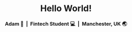 <div align="center">
  <h1> Hello World! 
  </h1>
</div>

<div align="center">
<h3> Adam 🐝 &nbsp;|&nbsp; Fintech Student 💻 &nbsp;|&nbsp; Manchester, UK 🌏</h3> 
</div>
<!--
**9921/9921** is a ✨ _special_ ✨ repository because its `README.md` (this file) appears on your GitHub profile.

Here are some ideas to get you started:

- 🔭 I’m currently working on ...
- 🌱 I’m currently learning ...
- 👯 I’m looking to collaborate on ...
- 🤔 I’m looking for help with ...
- 💬 Ask me about ...
- 📫 How to reach me: ...
- 😄 Pronouns: ...
- ⚡ Fun fact: ...
-->
